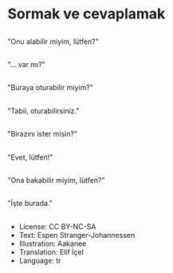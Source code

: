 # Sormak ve cevaplamak

##
"Onu alabilir miyim, lütfen?"

##
"... var mı?"

##
"Buraya oturabilir miyim?"

##
"Tabii, oturabilirsiniz."

##
"Birazını ister misin?"

##
"Evet, lütfen!"

##
"Ona bakabilir miyim, lütfen?"

##
"İşte burada."

##
* License: CC BY-NC-SA
* Text: Espen Stranger-Johannessen
* Illustration: Aakanee
* Translation: Elif İçel
* Language: tr
